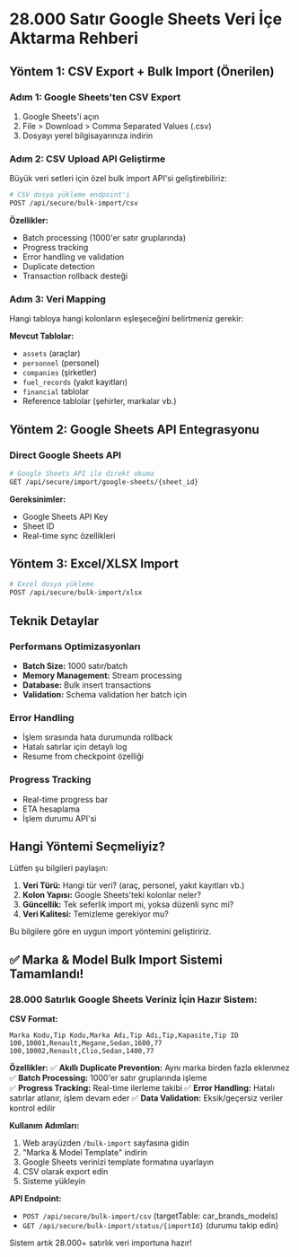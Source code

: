 # 28.000 Satır Google Sheets Veri İçe Aktarma Rehberi

## Yöntem 1: CSV Export + Bulk Import (Önerilen)

### Adım 1: Google Sheets'ten CSV Export
1. Google Sheets'i açın
2. File > Download > Comma Separated Values (.csv)
3. Dosyayı yerel bilgisayarınıza indirin

### Adım 2: CSV Upload API Geliştirme
Büyük veri setleri için özel bulk import API'si geliştirebiliriz:

```bash
# CSV dosya yükleme endpoint'i
POST /api/secure/bulk-import/csv
```

**Özellikler:**
- Batch processing (1000'er satır gruplarında)
- Progress tracking
- Error handling ve validation
- Duplicate detection
- Transaction rollback desteği

### Adım 3: Veri Mapping
Hangi tabloya hangi kolonların eşleşeceğini belirtmeniz gerekir:

**Mevcut Tablolar:**
- `assets` (araçlar)
- `personnel` (personel)
- `companies` (şirketler) 
- `fuel_records` (yakıt kayıtları)
- `financial` tablolar
- Reference tablolar (şehirler, markalar vb.)

## Yöntem 2: Google Sheets API Entegrasyonu

### Direct Google Sheets API
```bash
# Google Sheets API ile direkt okuma
GET /api/secure/import/google-sheets/{sheet_id}
```

**Gereksinimler:**
- Google Sheets API Key
- Sheet ID
- Real-time sync özellikleri

## Yöntem 3: Excel/XLSX Import

```bash
# Excel dosya yükleme
POST /api/secure/bulk-import/xlsx
```

## Teknik Detaylar

### Performans Optimizasyonları
- **Batch Size:** 1000 satır/batch
- **Memory Management:** Stream processing
- **Database:** Bulk insert transactions
- **Validation:** Schema validation her batch için

### Error Handling
- İşlem sırasında hata durumunda rollback
- Hatalı satırlar için detaylı log
- Resume from checkpoint özelliği

### Progress Tracking
- Real-time progress bar
- ETA hesaplama
- İşlem durumu API'si

## Hangi Yöntemi Seçmeliyiz?

Lütfen şu bilgileri paylaşın:

1. **Veri Türü:** Hangi tür veri? (araç, personel, yakıt kayıtları vb.)
2. **Kolon Yapısı:** Google Sheets'teki kolonlar neler?
3. **Güncellik:** Tek seferlik import mi, yoksa düzenli sync mi?
4. **Veri Kalitesi:** Temizleme gerekiyor mu?

Bu bilgilere göre en uygun import yöntemini geliştiririz.

## ✅ Marka & Model Bulk Import Sistemi Tamamlandı!

### 28.000 Satırlık Google Sheets Veriniz İçin Hazır Sistem:

**CSV Format:**
```
Marka Kodu,Tip Kodu,Marka Adı,Tip Adı,Tip,Kapasite,Tip ID
100,10001,Renault,Megane,Sedan,1600,77
100,10002,Renault,Clio,Sedan,1400,77
```

**Özellikler:**
✅ **Akıllı Duplicate Prevention:** Aynı marka birden fazla eklenmez
✅ **Batch Processing:** 1000'er satır gruplarında işleme  
✅ **Progress Tracking:** Real-time ilerleme takibi
✅ **Error Handling:** Hatalı satırlar atlanır, işlem devam eder
✅ **Data Validation:** Eksik/geçersiz veriler kontrol edilir

**Kullanım Adımları:**
1. Web arayüzden `/bulk-import` sayfasına gidin
2. "Marka & Model Template" indirin
3. Google Sheets verinizi template formatına uyarlayın
4. CSV olarak export edin
5. Sisteme yükleyin

**API Endpoint:**
- `POST /api/secure/bulk-import/csv` (targetTable: car_brands_models)
- `GET /api/secure/bulk-import/status/{importId}` (durumu takip edin)

Sistem artık 28.000+ satırlık veri importuna hazır!